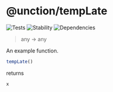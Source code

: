 # @unction/tempLate


![Tests][BADGE_TRAVIS]
![Stability][BADGE_STABILITY]
![Dependencies][BADGE_DEPENDENCY]

> any -> any

An example function.

``` javascript
tempLate()
```

returns

``` javascript
x
```

[BADGE_TRAVIS]: https://img.shields.io/travis/krainboltgreene/unction.js.svg?maxAge=2592000&style=flat-square

[BADGE_STABILITY]: https://img.shields.io/badge/stability-strong-green.svg?maxAge=2592000&style=flat-square
[BADGE_DEPENDENCY]: https://img.shields.io/david/krainboltgreene/unction.js.svg?maxAge=2592000&style=flat-square
